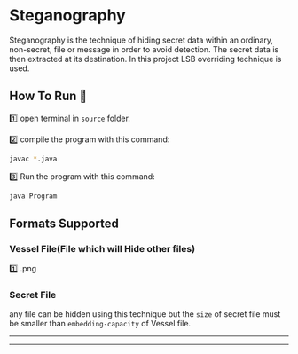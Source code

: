 # Steganography
Steganography is the technique of hiding secret data within an ordinary, non-secret, file or message in order to avoid detection. The secret data is then extracted at its destination. In this project LSB overriding technique is used.

## How To Run :runner:

:one: open terminal in `source` folder.

:two: compile the program with this command:
``` sh
javac *.java 
```

:three: Run the program with this command:
``` sh
java Program
```
## Formats Supported

### Vessel File(File which will Hide other files)
:one: .png

### Secret File
any file can be hidden using this technique but the `size` of secret file must be smaller than `embedding-capacity` of Vessel file.

---
---

